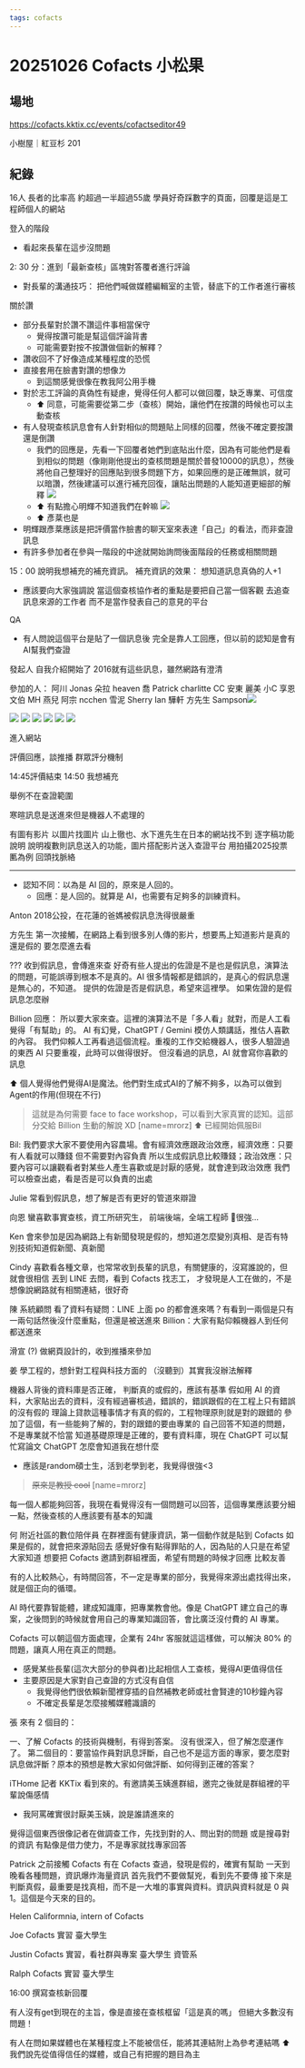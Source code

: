 ```yaml
---
tags: cofacts
---
```


# 20251026 Cofacts 小松果

## 場地

https://cofacts.kktix.cc/events/cofactseditor49

小樹屋｜紅豆杉 201

## 紀錄


16人 
長者的比率高
約超過一半超過55歲
學員好奇踩數字的頁面，回覆是這是工程師個人的網站

登入的階段
* 看起來長輩在這步沒問題

2: 30 分：進到「最新查核」區塊對答覆者進行評論
- 對長輩的溝通技巧： 把他們喊做媒體編輯室的主管，替底下的工作者進行審核

關於讚
* 部分長輩對於讚不讚這件事相當保守
    * 覺得按讚可能是幫這個評論背書
    * 可能需要對按不按讚做個新的解釋？
* 讚收回不了好像造成某種程度的恐慌
* 直接套用在臉書對讚的想像ㄌ
    * 到這關感覺很像在教我阿公用手機
* 對於志工評論的真偽性有疑慮，覺得任何人都可以做回覆，缺乏專業、可信度
    * ⬆️ 同意，可能需要從第二步（查核）開始，讓他們在按讚的時候也可以主動查核
* 有人發現查核訊息會有人針對相似的問題貼上同樣的回覆，然後不確定要按讚還是倒讚
    * 我們的回應是，先看一下回覆者她們到底貼出什麼，因為有可能他們是看到相似的問題（像剛剛他提出的查核問題是關於普發10000的訊息），然後將他自己整理好的回應貼到很多問題下方，如果回應的是正確無誤，就可以暗讚，然後建議可以進行補充回復，讓貼出問題的人能知道更細部的解釋
![](https://g0v.hackmd.io/_uploads/B1evRXBiAxl.png)
    * ⬆️ 有點擔心明輝不知道我們在幹嘛
![](https://g0v.hackmd.io/_uploads/SyXP4HjAxx.png)
    * ⬆️ 彥棻也是
* 明輝跟彥棻應該是把評價當作臉書的聊天室來表達「自己」的看法，而非查證訊息
* 有許多參加者在參與一階段的中途就開始詢問後面階段的任務或相關問題

15：00 說明我想補充的補充資訊。
補充資訊的效果： 想知道訊息真偽的人+1

* 應該要向大家強調說 當這個查核協作者的重點是要把自己當一個客觀 去追查訊息來源的工作者 而不是當作發表自己的意見的平台

QA
* 有人問說這個平台是貼了一個訊息後 完全是靠人工回應，但以前的認知是會有AI幫我們查證


發起人
自我介紹開始了
2016就有這些訊息，雖然網路有澄清

參加的人：
阿川 
Jonas 
朵拉
heaven
喬 
Patrick
charlitte
CC
安東 
麗美
小C 
享恩 
文伯
MH
燕兒
阿宗
ncchen
雪泥
Sherry
Ian
驊軒
方先生
Sampson![](https://g0v.hackmd.io/_uploads/SJuj24oAge.jpg)

![](https://g0v.hackmd.io/_uploads/ByZiyHjAll.jpg)
![](https://g0v.hackmd.io/_uploads/H1xbsJHiRex.jpg)
![](https://g0v.hackmd.io/_uploads/BkdcyBsRgx.jpg)
![](https://g0v.hackmd.io/_uploads/rJzjJHjAgl.jpg)
![](https://g0v.hackmd.io/_uploads/Sk--oyrs0ee.jpg)
![](https://g0v.hackmd.io/_uploads/Sy-zoyriRlg.jpg)


進入網站



評價回應，談推播
群眾評分機制



14:45評價結束
14:50 我想補充

舉例不在查證範圍

寒暄訊息是送進來但是機器人不處理的

有圖有影片
以圖片找圖片
山上徹也、水下進先生在日本的網站找不到
逐字稿功能說明
說明複數則訊息送入的功能，圖片搭配影片送入查證平台
用拍攝2025投票匭為例
回頭找脈絡

---

* 認知不同：以為是 AI 回的，原來是人回的。
    * 回應：是人回的。就算是 AI，也需要有足夠多的訓練資料。

Anton
2018公投，在花蓮的爸媽被假訊息洗得很嚴重

方先生
第一次接觸，在網路上看到很多別人傳的影片，想要馬上知道影片是真的還是假的
要怎麼進去看


???
收到假訊息，會傳進來查
好奇有些人提出的佐證是不是也是假訊息，演算法的問題，可能誤導到根本不是真的。AI 很多情報都是錯誤的，是真心的假訊息還是無心的，不知道。
提供的佐證是否是假訊息，希望來這裡學。
如果佐證的是假訊息怎麼辦

Billion 回應：
所以要大家來查。這裡的演算法不是「多人看」就對，而是人工看覺得「有幫助」的。
AI 有幻覺，ChatGPT / Gemini 模仿人類講話，推估人喜歡的內容。
我們仰賴人工再看過這個流程。重複的工作交給機器人，很多人驗證過的東西 AI 只要重複，此時可以做得很好。
但沒看過的訊息，AI 就會寫你喜歡的訊息

⬆️ 個人覺得他們覺得AI是魔法。他們對生成式AI的了解不夠多，以為可以做到Agent的作用(但現在不行)
> 這就是為何需要 face to face workshop，可以看到大家真實的認知。這部分交給 Billion 生動的解說 XD [name=mrorz]
⬆️ 已經開始佩服Bil

Bil: 我們要求大家不要使用內容農場。會有經濟效應跟政治效應，經濟效應：只要有人看就可以賺錢 但不需要對內容負責 所以生成假訊息比較賺錢；政治效應：只要內容可以讓觀看者對某些人產生喜歡或是討厭的感覺，就會達到政治效應
我們可以檢查出處，看是否是可以負責的出處

Julie
常看到假訊息，想了解是否有更好的管道來辯證

向恩
蠻喜歡事實查核，資工所研究生，
前端後端，全端工程師
🔼很強...

Ken
會來參加是因為網路上有新聞發現是假的，想知道怎麼變別真相、是否有特別技術知道假新聞、真新聞

Cindy
喜歡看各種文章，也常常收到長輩的訊息，有關健康的，沒寫誰說的，但就會很相信
丟到 LINE 去問，看到 Cofacts 找志工，
才發現是人工在做的，不是想像說網路就有相關連結，很好奇

陳
系統顧問
看了資料有疑問：LINE 上面 po 的都會進來嗎？有看到一兩個是只有一兩句話然後沒什麼重點，但還是被送進來
Billion：大家有點仰賴機器人到任何都送進來

滑宣 (?)
做網頁設計的，收到推播來參加

姜
學工程的，想針對工程與科技方面的
（沒聽到）其實我沒辦法解釋

機器人背後的資料庫是否正確，
判斷真的或假的，應該有基準
假如用 AI 的資料，大家貼出去的資料，沒有經過審核過，錯誤的，錯誤跟假的在工程上只有錯誤的沒有假的
理論上貸款這種事情才有真的假的，工程物理原則就是對的跟錯的
參加了這個，有一些能夠了解的，對的跟錯的要由專業的
自己回答不知道的問題，不是專業就不恰當
知道基礎原理是正確的，要有資料庫，現在 ChatGPT 可以幫忙寫論文
ChatGPT 怎麼會知道我在想什麼
* 應該是random碩士生，活到老學到老，我覺得很強<3
> ~~原來是教授 cool~~ [name=mrorz]

每一個人都能夠回答，我現在看覺得沒有一個問題可以回答，這個專業應該要分細一點，然後查核的人應該要有基本的知識

何
附近社區的數位陪伴員
在群裡面有健康資訊，第一個動作就是貼到 Cofacts
如果是假的，就會把來源貼回去
感覺好像有點得罪貼的人，因為貼的人只是在希望大家知道
想要把 Cofacts 邀請到群組裡面，希望有問題的時候才回應
比較友善

有的人比較熱心，有時間回答，不一定是專業的部分，我覺得來源出處找得出來，就是個正向的循環。

AI 時代要靠智能體，建成知識庫，把專業教會他。像是 ChatGPT 建立自己的專案，之後問到的時候就會用自己的專業知識回答，會比廣泛沒付費的 AI 專業。

Cofacts 可以朝這個方面處理，企業有 24hr 客服就這這樣做，可以解決 80% 的問題，讓真人用在真正的問題。

* 感覺某些長輩(這次大部分的參與者)比起相信人工查核，覺得AI更值得信任
* 主要原因是大家對自己查證的方式沒有自信
    * 我覺得他們很依賴新聞裡穿插的自然補教老師或社會賢達的10秒鐘內容
    * 不確定長輩是怎麼接觸媒體識讀的

張
來有 2 個目的：

一、了解 Cofacts 的技術與機制，有得到答案。
沒有很深入，但了解怎麼運作了。
第二個目的：要當協作員對訊息評斷，自己也不是這方面的專家，要怎麼對訊息做評斷？原本的預想是教大家如何做評斷、如何得到正確的答案？


iTHome 記者 
KKTix 看到來的。有邀請美玉姨進群組，邀完之後就是群組裡的平輩說傷感情
* 我阿罵確實很討厭美玉姨，說是誰請進來的

覺得這個東西很像記者在做調查工作，先找到對的人、問出對的問題
或是搜尋對的資訊
有點像是借力使力，不是專家就找專家回答

Patrick
之前接觸 Cofacts 有在 Cofacts 查過，發現是假的，確實有幫助
一天到晚看各種問題，資訊爆炸海量資訊
首先我們不要做幫兇，看到先不要傳
接下來是判斷真假，最重要是找真相，而不是一大堆的事實與資料。資訊與資料就是 0 與 1。這個是今天來的目的。


Helen
Califormnia, intern of Cofacts

Joe
Cofacts 實習
臺大學生

Justin
Cofacts 實習，看社群與專案
臺大學生 資管系

Ralph
Cofacts 實習
臺大學生


16:00 撰寫查核新回覆

有人沒有get到現在的主旨，像是直接在查核框留「這是真的嗎」
但絕大多數沒有問題！

有人在問如果媒體也在某種程度上不能被信任，能將其連結附上為參考連結嗎
⬆️ 我們說先從值得信任的媒體，或自己有把握的題目為主

